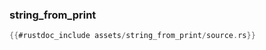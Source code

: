 ### string_from_print

```rust
{{#rustdoc_include assets/string_from_print/source.rs}}
```
<div class="flex-container vis_block" style="position:relative; margin-left:-75px; margin-right:-75px; display: none;">
	<object type="image/svg+xml" class="string_from_print code_panel" data="assets/string_from_print/vis_code.svg"></object>
	<object type="image/svg+xml" class="string_from_print tl_panel" data="assets/string_from_print/vis_timeline.svg" style="width: auto;" onmouseenter="helpers('string_from_print')"></object>
</div>